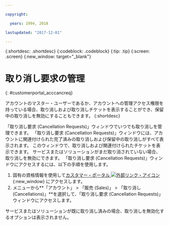 ```yaml
---

copyright:

  years: 1994, 2018

lastupdated: "2017-12-01"

---
```


{:shortdesc: .shortdesc}
{:codeblock: .codeblock}
{:tip: .tip}
{:screen: .screen}
{:new_window: target="_blank"}


# 取り消し要求の管理
{: #customerportal_acccancreq}

アカウントのマスター・ユーザーであるか、アカウントへの管理アクセス権限を持っている場合、取り消しおよび取り消しチケットを表示することができ、保留中の取り消しを無効にすることもできます。
{:shortdesc}


「取り消し要求 (Cancellation Requests)」ウィンドウでいつでも取り消しを管理できます。 「取り消し要求 (Cancellation Requests)」ウィンドウには、アカウントに関連付けられた完了済みの取り消しおよび保留中の取り消しがすべて表示されます。 このウィンドウで、取り消しおよび関連付けられたチケットを表示できます。 サービスまたはソリューションがまだ取り消されていない場合、取り消しを無効にできます。 「取り消し要求 (Cancellation Requests)」ウィンドウにアクセスするには、以下の手順を使用します。

1. 固有の資格情報を使用して[カスタマー・ポータル ![外部リンク・アイコン](../icons/launch-glyph.svg)](https://control.softlayer.com/){:new_window} にアクセスします。
2. メニューから**「アカウント」 > 「販売 (Sales)」 > 「取り消し (Cancellations)」**を選択して、「取り消し要求 (Cancellation Requests)」ウィンドウにアクセスします。

サービスまたはソリューションが既に取り消し済みの場合、取り消しを無効化するオプションは表示されません。
